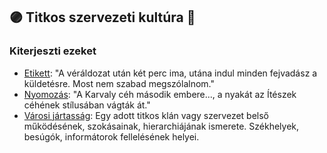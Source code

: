 ## 🟣 Titkos szervezeti kultúra 🔁

### Kiterjeszti ezeket

- [Etikett](../kepzettsegek.szekunder/etikett.md): "A véráldozat után két perc ima, utána indul minden fejvadász a küldetésre. Most nem szabad megszólalnom."
- [Nyomozás](../kepzettsegek.primer.altalanos/nyomozas.md): "A Karvaly céh második embere..., a nyakát az Ítészek céhének stílusában vágták át."
- [Városi jártasság](../kepzettsegek.szekunder/varosi_jartassag.md): Egy adott titkos klán vagy szervezet belső működésének, szokásainak, hierarchiájának ismerete. Székhelyek, besúgók, informátorok fellelésének helyei.
